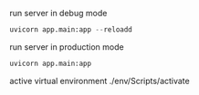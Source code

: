 run server in debug mode
```python
uvicorn app.main:app --reloadd
```

run server in production mode
```python
uvicorn app.main:app
```  


active virtual environment
./env/Scripts/activate